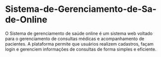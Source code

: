 # Sistema-de-Gerenciamento-de-Sa-de-Online
O Sistema de gerenciamento de saúde online é um sistema web voltado para o gerenciamento de consultas médicas e acompanhamento de pacientes. A plataforma permite que usuários realizem cadastros, façam login e gerenciem informações de consultas de forma simples e eficiente.
